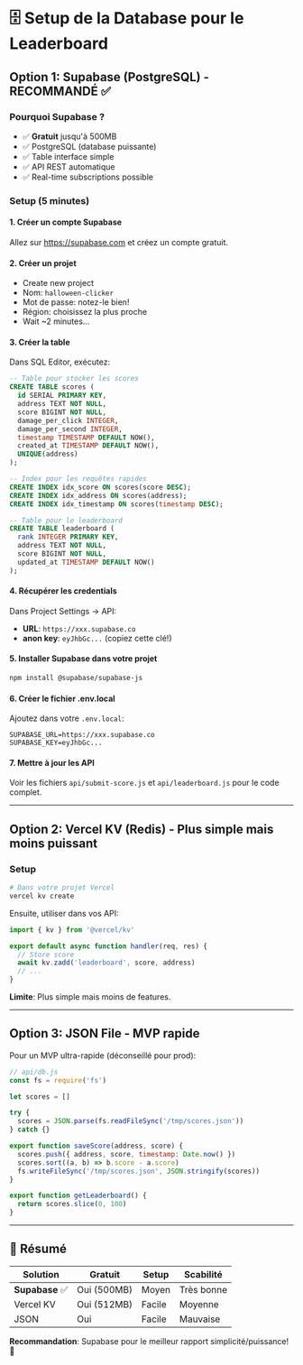 # 🗄️ Setup de la Database pour le Leaderboard

## Option 1: Supabase (PostgreSQL) - RECOMMANDÉ ✅

### Pourquoi Supabase ?
- ✅ **Gratuit** jusqu'à 500MB
- ✅ PostgreSQL (database puissante)
- ✅ Table interface simple
- ✅ API REST automatique
- ✅ Real-time subscriptions possible

### Setup (5 minutes)

#### 1. Créer un compte Supabase
Allez sur https://supabase.com et créez un compte gratuit.

#### 2. Créer un projet
- Create new project
- Nom: `halloween-clicker`
- Mot de passe: notez-le bien!
- Région: choisissez la plus proche
- Wait ~2 minutes...

#### 3. Créer la table

Dans SQL Editor, exécutez:

```sql
-- Table pour stocker les scores
CREATE TABLE scores (
  id SERIAL PRIMARY KEY,
  address TEXT NOT NULL,
  score BIGINT NOT NULL,
  damage_per_click INTEGER,
  damage_per_second INTEGER,
  timestamp TIMESTAMP DEFAULT NOW(),
  created_at TIMESTAMP DEFAULT NOW(),
  UNIQUE(address)
);

-- Index pour les requêtes rapides
CREATE INDEX idx_score ON scores(score DESC);
CREATE INDEX idx_address ON scores(address);
CREATE INDEX idx_timestamp ON scores(timestamp DESC);

-- Table pour le leaderboard
CREATE TABLE leaderboard (
  rank INTEGER PRIMARY KEY,
  address TEXT NOT NULL,
  score BIGINT NOT NULL,
  updated_at TIMESTAMP DEFAULT NOW()
);
```

#### 4. Récupérer les credentials

Dans Project Settings → API:
- **URL**: `https://xxx.supabase.co`
- **anon key**: `eyJhbGc...` (copiez cette clé!)

#### 5. Installer Supabase dans votre projet

```bash
npm install @supabase/supabase-js
```

#### 6. Créer le fichier .env.local

Ajoutez dans votre `.env.local`:

```env
SUPABASE_URL=https://xxx.supabase.co
SUPABASE_KEY=eyJhbGc...
```

#### 7. Mettre à jour les API

Voir les fichiers `api/submit-score.js` et `api/leaderboard.js` pour le code complet.

---

## Option 2: Vercel KV (Redis) - Plus simple mais moins puissant

### Setup

```bash
# Dans votre projet Vercel
vercel kv create
```

Ensuite, utiliser dans vos API:

```javascript
import { kv } from '@vercel/kv'

export default async function handler(req, res) {
  // Store score
  await kv.zadd('leaderboard', score, address)
  // ...
}
```

**Limite**: Plus simple mais moins de features.

---

## Option 3: JSON File - MVP rapide

Pour un MVP ultra-rapide (déconseillé pour prod):

```javascript
// api/db.js
const fs = require('fs')

let scores = []

try {
  scores = JSON.parse(fs.readFileSync('/tmp/scores.json'))
} catch {}

export function saveScore(address, score) {
  scores.push({ address, score, timestamp: Date.now() })
  scores.sort((a, b) => b.score - a.score)
  fs.writeFileSync('/tmp/scores.json', JSON.stringify(scores))
}

export function getLeaderboard() {
  return scores.slice(0, 100)
}
```

---

## 📝 Résumé

| Solution | Gratuit | Setup | Scabilité |
|----------|---------|-------|-----------|
| **Supabase** ✅ | Oui (500MB) | Moyen | Très bonne |
| Vercel KV | Oui (512MB) | Facile | Moyenne |
| JSON | Oui | Facile | Mauvaise |

**Recommandation**: Supabase pour le meilleur rapport simplicité/puissance! 🎯

